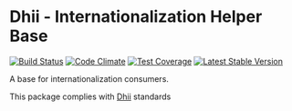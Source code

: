 # Dhii - Internationalization Helper Base

[![Build Status](https://travis-ci.org/dhii/i18n-helper-base.svg?branch=master)](https://travis-ci.org/dhii/i18n-helper-base)
[![Code Climate](https://codeclimate.com/github/dhii/i18n-helper-base/badges/gpa.svg)](https://codeclimate.com/github/dhii/i18n-helper-base)
[![Test Coverage](https://codeclimate.com/github/dhii/i18n-helper-base/badges/coverage.svg)](https://codeclimate.com/github/dhii/i18n-helper-base/coverage)
[![Latest Stable Version](https://poser.pugx.org/dhii/i18n-helper-base/version)](https://packagist.org/packages/dhii/i18n-helper-base)

A base for internationalization consumers.

This package complies with [Dhii] standards

[Dhii]: https://github.com/Dhii/dhii
